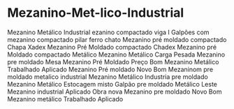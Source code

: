 # Mezanino-Met-lico-Industrial
Mezanino Metálico Industrial
ezanino compactado viga I
Galpões com mezanino compactado pilar ferro chato
Mezanino pré moldado compactado Chapa Xadex
Mezanino Pré Moldado compactado Chadex
Mezanino pré Moldado compactado Metálico
Mezanino Metálico Carga Pesada
Mezanino pre moldado  Mesa
Mezanino Pré Moldado Preço Bom
Mezanino Metálico Trabalhado Aplicado
Mezanino Pré moldado Novo Bom
Mezaninom pre moldado metalico industrial
Mezanino Metálico Industria pre moldado
Mezanino Metálico Estocagem misto
Galpão pre moldado Metálico Leste
Mezanino industrial Aplicado Obra nova
Mezanino pre moldado  Novo Bom
Mezanino metálico Trabalhado Aplicado
